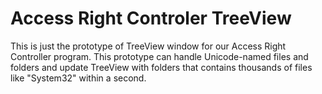 # Access Right Controler TreeView
This is just the prototype of TreeView window for our Access Right Controller program. This prototype can handle Unicode-named files and folders and update TreeView with folders that contains thousands of files like "System32" within a second.
